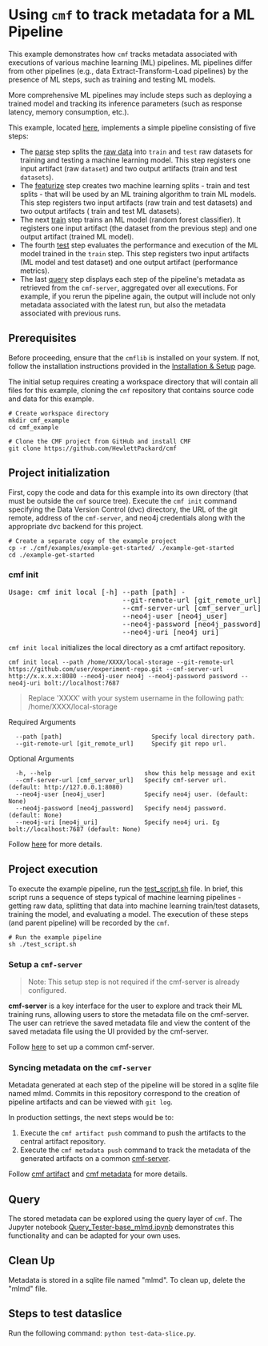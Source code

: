 # Using `cmf` to track metadata for a ML Pipeline 

This example demonstrates how `cmf` tracks metadata associated with executions of various machine learning (ML)
pipelines. ML pipelines differ from other pipelines (e.g., data Extract-Transform-Load pipelines) by the presence of
ML steps, such as training and testing ML models. 

More comprehensive ML pipelines may include steps such as deploying a
trained model and tracking its inference parameters (such as response latency, memory consumption, etc.).

This example, located [here](https://github.com/HewlettPackard/cmf/tree/master/examples/example-get-started), implements a simple
pipeline consisting of five steps:

- The [parse](https://github.com/HewlettPackard/cmf/blob/master/examples/example-get-started/src/parse.py) step splits
  the [raw data](https://github.com/HewlettPackard/cmf/tree/master/examples/example-get-started/artifacts) into
  `train` and `test` raw datasets for training and testing a machine learning model. This step registers one
  input artifact (raw `dataset`) and two output artifacts (train and test `datasets`).
- The [featurize](https://github.com/HewlettPackard/cmf/blob/master/examples/example-get-started/src/featurize.py)
  step creates two machine learning splits - train and test splits - that will be used by an ML training algorithm to
  train ML models. This step registers two input artifacts (raw train and test datasets) and two output artifacts (
  train and test ML datasets).
- The next [train](https://github.com/HewlettPackard/cmf/blob/master/examples/example-get-started/src/train.py) step
  trains an ML model (random forest classifier). It registers one input artifact (the dataset from the previous step)
  and one output artifact (trained ML model).
- The fourth [test](https://github.com/HewlettPackard/cmf/blob/master/examples/example-get-started/src/test.py) step
  evaluates the performance and execution of the ML model trained in the `train` step. This step registers two input
  artifacts (ML model and test dataset) and one output artifact (performance metrics).
- The last [query](https://github.com/HewlettPackard/cmf/blob/master/examples/example-get-started/src/query.py) step
  displays each step of the pipeline's metadata as retrieved from the `cmf-server`, aggregated over all executions.
  For example, if you rerun the pipeline again, the output will include not only metadata associated with the latest
  run, but also the metadata associated with previous runs.


## Prerequisites 

Before proceeding, ensure that the `cmflib` is installed on your system. If not, follow the installation instructions provided in the [Installation & Setup](../setup/index.md#install-cmf-library-ie-cmflib) page.

The initial setup requires creating a workspace directory that will contain all files for this example, cloning the `cmf` repository that contains source code and data for this example.

```shell
# Create workspace directory
mkdir cmf_example
cd cmf_example

# Clone the CMF project from GitHub and install CMF
git clone https://github.com/HewlettPackard/cmf
```

## Project initialization
First, copy the code and data for this example into its own directory (that must be outside the `cmf` source tree). Execute the `cmf init` command specifying the Data Version Control (dvc) directory, the URL of the git remote, address of the `cmf-server`, and neo4j credentials along with the appropriate dvc backend for this project.

```shell
# Create a separate copy of the example project
cp -r ./cmf/examples/example-get-started/ ./example-get-started
cd ./example-get-started
```
### cmf init
<pre>
Usage: cmf init local [-h] --path [path] -
                           --git-remote-url [git_remote_url]
                           --cmf-server-url [cmf_server_url]
                           --neo4j-user [neo4j_user]
                           --neo4j-password [neo4j_password]
                           --neo4j-uri [neo4j_uri]
</pre>
`cmf init local` initializes the local directory as a cmf artifact repository.
```
cmf init local --path /home/XXXX/local-storage --git-remote-url https://github.com/user/experiment-repo.git --cmf-server-url http://x.x.x.x:8080 --neo4j-user neo4j --neo4j-password password --neo4j-uri bolt://localhost:7687
```

> Replace 'XXXX' with your system username in the following path: /home/XXXX/local-storage

Required Arguments
```
  --path [path]                         Specify local directory path.
  --git-remote-url [git_remote_url]     Specify git repo url.
```
Optional Arguments
```
  -h, --help                          show this help message and exit
  --cmf-server-url [cmf_server_url]   Specify cmf-server url. (default: http://127.0.0.1:8080)
  --neo4j-user [neo4j_user]           Specify neo4j user. (default: None)
  --neo4j-password [neo4j_password]   Specify neo4j password. (default: None)
  --neo4j-uri [neo4j_uri]             Specify neo4j uri. Eg bolt://localhost:7687 (default: None)
```
Follow [here](./../cmf_client/cmf_client_commands.md#cmf-init) for more details.

## Project execution
To execute the example pipeline, run the
[test_script.sh](https://github.com/HewlettPackard/cmf/tree/master/examples/example-get-started)
file. In brief, this script runs a sequence of steps typical of machine learning pipelines - getting raw data,
splitting that data into machine learning train/test datasets, training the model, and evaluating a model. The
execution of these steps (and parent pipeline) will be recorded by the `cmf`.
```shell
# Run the example pipeline
sh ./test_script.sh
```

### Setup a `cmf-server` 

> Note: This setup step is not required if the cmf-server is already configured.

__cmf-server__ is a key interface for the user to explore and track their ML training runs, allowing users to store the metadata file on the cmf-server. The user can retrieve the saved metadata file and view the content of the saved metadata file using the UI provided by the cmf-server.

Follow [here](../setup/index.md#install-cmf-server) to set up a common cmf-server.

### Syncing metadata on the `cmf-server`
Metadata generated at each step of the pipeline will be stored in a sqlite file named mlmd. Commits in this
repository correspond to the creation of pipeline artifacts and can be viewed with `git log`.

In production settings, the next steps would be to:
1. Execute the `cmf artifact push` command to push the artifacts to the central artifact repository.
2. Execute the `cmf metadata push` command to track the metadata of the generated artifacts on a common [cmf-server](./../cmf_server/index.md).

Follow [cmf artifact](./../cmf_client/cmf_client_commands.md#cmf-artifact) and [cmf metadata](./../cmf_client/cmf_client_commands.md#cmf-metadata) for more details.

## Query
The stored metadata can be explored using the query layer of `cmf`. The Jupyter notebook
[Query_Tester-base_mlmd.ipynb](https://github.com/HewlettPackard/cmf/tree/master/examples/example-get-started) demonstrates this
functionality and can be adapted for your own uses.

## Clean Up
Metadata is stored in a sqlite file named "mlmd". To clean up, delete the "mlmd" file.

## Steps to test dataslice
Run the following command: `python test-data-slice.py`.

